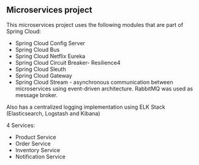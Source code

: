 ## Microservices project
 
This microservices project uses the following modules that are part of Spring Cloud:
 - Spring Cloud Config Server
 - Spring Cloud Bus
 - Spring Cloud Netflix Eureka
 - Spring Cloud Circuit Breaker- Resilience4
 - Spring Cloud Sleuth
 - Spring Cloud Gateway
 - Spring Cloud Stream - asynchronous communication between microservices using event-driven architecture.
RabbitMQ was used as message broker.

Also has a centralized logging implementation using ELK Stack (Elasticsearch, Logstash and Kibana)

4 Services:
 - Product Service
 - Order Service
 - Inventory Service
 - Notification Service
